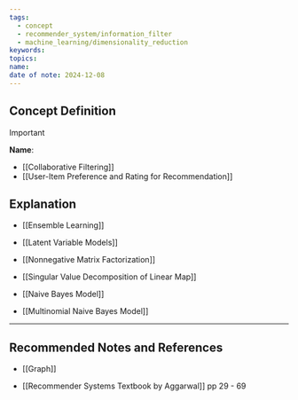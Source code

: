 ```yaml
---
tags:
  - concept
  - recommender_system/information_filter
  - machine_learning/dimensionality_reduction
keywords: 
topics: 
name: 
date of note: 2024-12-08
---
```


## Concept Definition

>[!important]
>**Name**: 


- [[Collaborative Filtering]]
- [[User-Item Preference and Rating for Recommendation]]



## Explanation


- [[Ensemble Learning]]

- [[Latent Variable Models]]
- [[Nonnegative Matrix Factorization]]
- [[Singular Value Decomposition of Linear Map]]


- [[Naive Bayes Model]]
- [[Multinomial Naive Bayes Model]]




-----------
##  Recommended Notes and References


- [[Graph]]

- [[Recommender Systems Textbook by Aggarwal]] pp 29 - 69